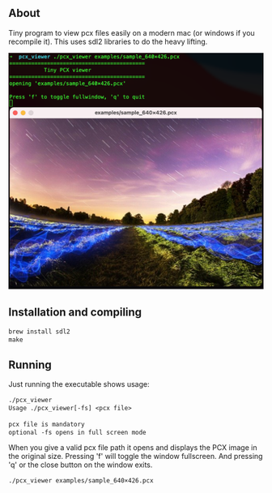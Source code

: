 ## About
Tiny program to view pcx files easily on a modern mac (or windows if you recompile it).
This uses sdl2 libraries to do the heavy lifting. 

![PCX viewer screenshot](screenshot/pcx_viewer_screenshot.png?raw=true "pcx_viewer running")

## Installation and compiling
```
brew install sdl2
make
```


## Running
Just running the executable shows usage:
```
./pcx_viewer
Usage ./pcx_viewer[-fs] <pcx file>

pcx file is mandatory
optional -fs opens in full screen mode
```

When you give a valid pcx file path it opens and displays the PCX image in the original size.
Pressing 'f' will toggle the window fullscreen. And pressing 'q' or the close button on the window exits.

```
./pcx_viewer examples/sample_640×426.pcx
```

